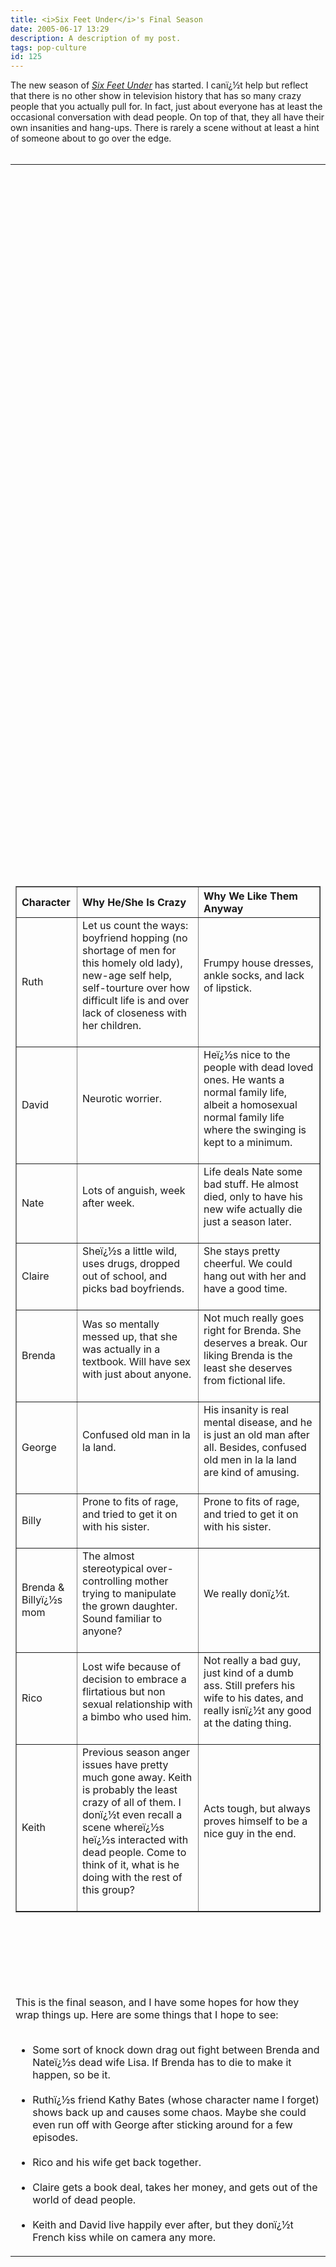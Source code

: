 ```yaml
---
title: <i>Six Feet Under</i>'s Final Season
date: 2005-06-17 13:29
description: A description of my post.
tags: pop-culture
id: 125
---
```

The new season of <a href="http://www.hbo.com/sixfeetunder/about/index.shtml" target="_blank"><i>Six Feet Under</i></a> has started.  I canï¿½t help but reflect that there is no other show in television history that has so many crazy people that you actually pull for.  In fact, just about everyone has at least the occasional conversation with dead people.  On top of that, they all have their own insanities and hang-ups.  There is rarely a scene without at least a hint of someone about to go over the edge.
<span class="spanEndPreview">&nbsp;</span><br /><br /><table width=100%><tr><td><table ALIGN="left" BORDER=1 CELLSPACING=0 CELLPADDING=8 WIDTH="100%"><br />
<tr ALIGN="left" VALIGN="middle"><br />
	<th>Character</th><br />
	<th>Why He/She Is Crazy</th><br />
	<th>Why We Like Them Anyway</th><br />
</tr><br />
<tr ALIGN="left" VALIGN="middle"><br />
	<td width = 20%> Ruth </td><br />
	<td width = 40%> Let us count the ways:  boyfriend hopping (no shortage of men for this homely old lady), new-age self help, self-tourture over how difficult life is and over lack of closeness with her children. <br /><br /></td><br />
	<td width = 40%>Frumpy house dresses, ankle socks, and lack of lipstick.<br /><br /></td><br />
</tr><br />
<tr ALIGN="left" VALIGN="middle"><br />
	<td> David </td><br />
	<td> Neurotic worrier.  <br /><br /></td><br />
	<td> Heï¿½s nice to the people with dead loved ones.  He wants a normal family life, albeit a homosexual normal family life where the swinging is kept to a minimum.<br /><br /></td><br />
</tr><br />
<tr ALIGN="left" VALIGN="middle"><br />
	<td> Nate </td><br />
	<td> Lots of anguish, week after week.  <br /><br /></td><br />
	<td> Life deals Nate some bad stuff.  He almost died, only to have his new wife actually die just a season later.<br /><br /></td><br />
</tr><br />
<tr ALIGN="left" VALIGN="middle"><br />
	<td> Claire </td><br />
	<td> Sheï¿½s a little wild, uses drugs, dropped out of school, and picks bad boyfriends.  <br /><br /></td><br />
	<td> She stays pretty cheerful.  We could hang out with her and have a good time.<br /><br /></td><br />
</tr><br />
<tr ALIGN="left" VALIGN="middle"><br />
	<td> Brenda </td><br />
	<td> Was so mentally messed up, that she was actually in a textbook.  Will have sex with just about anyone.  <br /><br /></td><br />
	<td> Not much really goes right for Brenda.  She deserves a break.  Our liking Brenda is the least she deserves from fictional life.<br /><br /></td><br />
</tr><br />
<tr ALIGN="left" VALIGN="middle"><br />
	<td> George </td><br />
	<td> Confused old man in la la land.  <br /><br /></td><br />
	<td> His insanity is real mental disease, and he is just an old man after all.  Besides, confused old men in la la land are kind of amusing.<br /><br /></td><br />
</tr><br />
<tr ALIGN="left" VALIGN="middle"><br />
	<td> Billy </td><br />
	<td> Prone to fits of rage, and tried to get it on with his sister.  <br /><br /></td><br />
	<td> Prone to fits of rage, and tried to get it on with his sister.<br /><br /></td><br />
</tr><br />
<tr ALIGN="left" VALIGN="middle"><br />
	<td> Brenda & Billyï¿½s mom </td><br />
	<td> The almost stereotypical over-controlling mother trying to manipulate the grown daughter.  Sound familiar to anyone?  <br /><br /></td><br />
	<td> We really donï¿½t.<br /><br /></td><br />
</tr><br />
<tr ALIGN="left" VALIGN="middle"><br />
	<td> Rico </td><br />
	<td> Lost wife because of decision to embrace a flirtatious but non sexual relationship with a bimbo who used him.  <br /><br /></td><br />
	<td> Not really a bad guy, just kind of a dumb ass.  Still prefers his wife to his dates, and really isnï¿½t any good at the dating thing.<br /><br /></td><br />
</tr><br />
<tr ALIGN="left" VALIGN="middle"><br />
	<td> Keith </td><br />
	<td> Previous season anger issues have pretty much gone away.  Keith is probably the least crazy of all of them.  I donï¿½t even recall a scene whereï¿½s heï¿½s interacted with dead people.  Come to think of it, what is he doing with the rest of this group?  <br /><br /></td><br />
	<td> Acts tough, but always proves himself to be a nice guy in the end.<br /><br /></td><br />
</tr><br />
</table> </td></tr><tr><td><br />
<br />
<p>&nbsp;</p><br />
This is the final season, and I have some hopes for how they wrap things up.  Here are some things that I hope to see:<br />
<br />
<ul><li>Some sort of knock down drag out fight between Brenda and Nateï¿½s dead wife Lisa.  If Brenda has to die to make it happen, so be it.<br /><br /></li><li>Ruthï¿½s friend Kathy Bates (whose character name I forget) shows back up and causes some chaos.  Maybe she could even run off with George after sticking around for a few episodes.<br /><br /></li><li>Rico and his wife get back together.<br /><br /></li><li>Claire gets a book deal, takes her money, and gets out of the world of dead people.<br /><br /></li><li>Keith and David live happily ever after, but they donï¿½t French kiss while on camera any more.<br />
</li></ul></td></tr></table><br />

